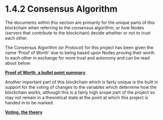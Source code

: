 # 1.4.2 Consensus Algorithm

The documents within this section are primarily for the unique parts of this blockchain when referring to the consensus algorithm, or how Nodes (servers that contribute to the blockchain) decide whether or not to trust each other.

The Consensus Algorithm (or Protocol) for this project has been given the name 'Proof of Worth' due to being based upon Nodes proving their worth to each other in exchange for more trust and autonomy and can be read about below:

****[**Proof of Worth, a bullet point summary** ](2.5.3.1-proof-of-worth-the-bullet-point-summary..md)****

Another important part of this blockchain which is fairly unique is the built in support for the voting of changes to the variables which determine how the blockchain works, although this is a fairly high scope part of the project so may not remain in a theoretical state at the point at which this project is handed in to be marked.

****[**Voting, the theory**](broken-reference)****
